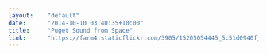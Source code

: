 ```yaml
---
layout:    "default"
date:      "2014-10-10 03:40:35+10:00"
title:     "Puget Sound from Space"
link:      "https://farm4.staticflickr.com/3905/15205054445_5c51d0940f_o.jpg"
---
```

